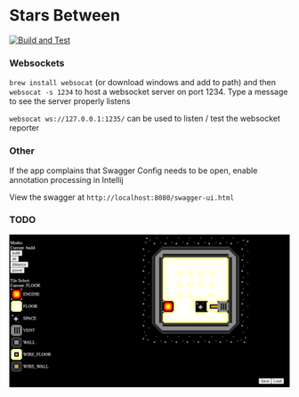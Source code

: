 # Stars Between

[![Build and Test](https://github.com/ManApart/stars_between/actions/workflows/runTests.yml/badge.svg?branch=master)](https://github.com/ManApart/stars_between/actions/workflows/runTests.yml)

### Websockets
`brew install websocat` (or download windows and add to path) and then `websocat -s 1234` to host a websocket server on port 1234. Type a message to see the server properly listens

`websocat ws://127.0.0.1:1235/` can be used to listen / test the websocket reporter

### Other
If the app complains that Swagger Config needs to be open, enable annotation processing in Intellij

View the swagger at `http://localhost:8080/swagger-ui.html`

### TODO


![](./Example.png)
